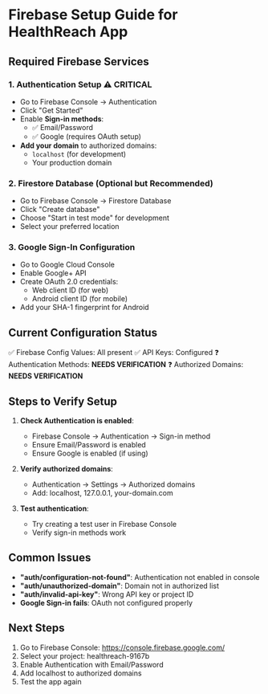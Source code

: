 # Firebase Setup Guide for HealthReach App

## Required Firebase Services

### 1. **Authentication Setup** ⚠️ CRITICAL
- Go to Firebase Console → Authentication
- Click "Get Started" 
- Enable **Sign-in methods**:
  - ✅ Email/Password
  - ✅ Google (requires OAuth setup)
- **Add your domain** to authorized domains:
  - `localhost` (for development)
  - Your production domain

### 2. **Firestore Database** (Optional but Recommended)
- Go to Firebase Console → Firestore Database
- Click "Create database"
- Choose "Start in test mode" for development
- Select your preferred location

### 3. **Google Sign-In Configuration**
- Go to Google Cloud Console
- Enable Google+ API
- Create OAuth 2.0 credentials:
  - Web client ID (for web)
  - Android client ID (for mobile)
- Add your SHA-1 fingerprint for Android

## Current Configuration Status
✅ Firebase Config Values: All present
✅ API Keys: Configured
❓ Authentication Methods: **NEEDS VERIFICATION**
❓ Authorized Domains: **NEEDS VERIFICATION**

## Steps to Verify Setup

1. **Check Authentication is enabled**:
   - Firebase Console → Authentication → Sign-in method
   - Ensure Email/Password is enabled
   - Ensure Google is enabled (if using)

2. **Verify authorized domains**:
   - Authentication → Settings → Authorized domains
   - Add: localhost, 127.0.0.1, your-domain.com

3. **Test authentication**:
   - Try creating a test user in Firebase Console
   - Verify sign-in methods work

## Common Issues

- **"auth/configuration-not-found"**: Authentication not enabled in console
- **"auth/unauthorized-domain"**: Domain not in authorized list  
- **"auth/invalid-api-key"**: Wrong API key or project ID
- **Google Sign-in fails**: OAuth not configured properly

## Next Steps

1. Go to Firebase Console: https://console.firebase.google.com/
2. Select your project: healthreach-9167b
3. Enable Authentication with Email/Password
4. Add localhost to authorized domains
5. Test the app again

